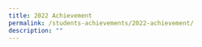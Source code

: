```yaml
---
title: 2022 Achievement
permalink: /students-achievements/2022-achievement/
description: ""
---
```


